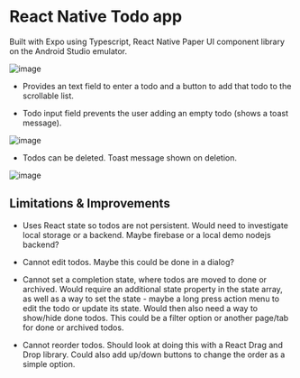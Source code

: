 # React Native Todo app

Built with Expo using Typescript, React Native Paper UI component library on the Android Studio emulator.

![image](https://github.com/user-attachments/assets/99231646-9910-443d-ace3-3f4a57ae4083)

- Provides an text field to enter a todo and a button to add that todo to the scrollable list.

- Todo input field prevents the user adding an empty todo (shows a toast message).

![image](https://github.com/user-attachments/assets/251aadbd-154f-40a4-96ab-d62bb11c590d)

- Todos can be deleted. Toast message shown on deletion.

![image](https://github.com/user-attachments/assets/b78ca23b-94b0-4fcb-b36c-749c4260fb08)

## Limitations & Improvements

- Uses React state so todos are not persistent. Would need to investigate local storage or a backend. Maybe firebase or a local demo nodejs backend?

- Cannot edit todos. Maybe this could be done in a dialog?

- Cannot set a completion state, where todos are moved to done or archived. Would require an additional state property in the state array, as well as a way to set the state - maybe a long press action menu to edit the todo or update its state. Would then also need a way to show/hide done todos. This could be a filter option or another page/tab for done or archived todos.

- Cannot reorder todos. Should look at doing this with a React Drag and Drop library. Could also add up/down buttons to change the order as a simple option.
